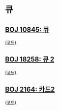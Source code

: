 # 큐

## [BOJ 10845: 큐](https://www.acmicpc.net/problem/10845)
[(코드)](https://github.com/DJ-archive/Algorithm-DataStructure/blob/main/0minyoung0/algorithm/06_큐/Boj10845.java)

## [BOJ 18258: 큐 2](https://www.acmicpc.net/problem/18258)
[(코드)](https://github.com/DJ-archive/Algorithm-DataStructure/blob/main/0minyoung0/algorithm/06_큐/Boj18258.java)

## [BOJ 2164: 카드2](https://www.acmicpc.net/problem/2164)
[(코드)](https://github.com/DJ-archive/Algorithm-DataStructure/blob/main/0minyoung0/algorithm/06_큐/Boj2164.java)
